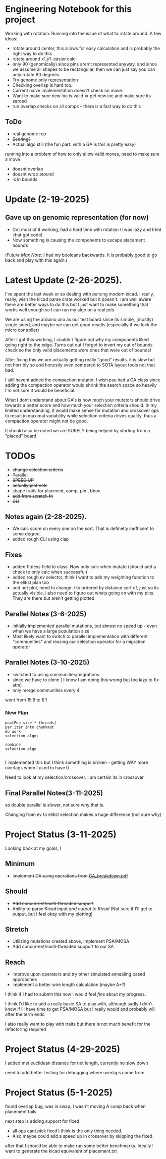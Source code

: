 # Engineering Notebook for this project

Working with rotation. Running into the issue of what to rotate around. 
A few ideas:
- rotate around center, this allows for easy calculation and is probably the right way to do this
- rotate around x1,y1. easier calc
- only 90 (genomically) since pins aren't represented anyway, and since we assume all shapes to be rectangular, then we can just say you can only rotate 90 degrees
- Try genome only representation
- Checking overlap is hard too. 
- Current naive implementation doesn't check on move. 
- Want to make sure new loc is valid => get new loc and make sure its zeroed
- run overlap checks on all comps - there is a fast way to do this 


## ToDo
- real genome rep
- ~~Scoring?~~ 
- Actual algo still (the fun part. with a GA is this is pretty easy)


running into a problem of how to only allow valid moves, need to make sure a move
- doesnt overlap
- doesnt wrap around
- is in bounds
# Update (2-19-2025)

## Gave up on genomic representation (for now)
- Got most of it working, had a hard time with rotation (I was lazy and tried chat gpt code)
- Now something is causing the components to escape placement bounds 

(*Future Max Note:* I had my booleans backwards. It is probably good to go back and play with this again.)


# Latest Update (2-26-2025). 
I've spent the last week or so dealing with parsing modern kicad. I really, really, wish the kicad parse crate worked but it doesn't. 
I am well aware there are better ways to do this but I just want to make something that works well enough so I can run my algo on a real pcb

We are using the arduino uno as our test board since its simple, (mostly) single sided, and maybe we can get good results (especially if we lock the micro controller)

After I got this working, I couldn't figure out why my components liked going right to the edge. Turns out out I forgot to invert my out of bounds check so the only valid placements were ones that were out of bounds!

After fixing this we are actually getting really "good" results. it is slow but not horribly so and honestly even compared to SOTA layout tools not that bad. 

I still havent added the compaction mutator. I wish psu had a GA class since adding the compaction operator would shrink the search space so heavily I'm not sure it would be beneficial. 

What I dont understand about GA's is how much your mutators should drive towards a better score and how much your selection criteria should. In my limited understanding, it would make sense for mutation and crossover ops to result in maximal variablitiy while selection criteria drives quality, thus a compaction operator might not be good. 

It should also be noted we are SURELY being helped by starting from a "placed" board. 


# TODOs
- ~~change selection criteria~~
- ~~Parallel~~
- ~~SPEED UP~~
- ~~actually plot nets~~
- shape traits for placment, comp, pin , bbox
- ~~add from scratch fn~~
- ~~CLI~~

## Notes again (2-28-2025). 
- We calc score on every one on the sort. That is definetly inefficent to some degree. 
- added rough CLI using clap
## Fixes
- added fitness field to class. Now only calc when mutate (should add a check to only calc when successful)
- added rough ev selector, think I want to add my weighting function to the elitist plan too
- add net plot, need to change it to ordered by distance sort of, just so its actually visible. I also need to figure out whats going on with my pins. They are there but aren't getting plotted.

## Parallel Notes (3-6-2025)
- initially implemented parallel mutations, but almost no speed up - even when we have a large population size
- Most likely want to switch to parallel implementation with different "communities" and reusing our selection operator for a migration operator

## Parallel Notes (3-10-2025)
- switched to using communities/migrations
- since we have to clone ( I know I am doing this wrong but too lazy to fix atm)
- only merge communities every 4

went from 15.8 to 8.1 

### New Plan 
```pseudo code
pop[Pop_size * threads]
par iter into chunkmut
do work
selection algos

combine
selection algo


```

I implemented this but I think something is broken - getting WAY more overlaps when I used to have 0

Need to look at my selection/crossover. I am certain its in crossover

## Final Parallel Notes(3-11-2025)
so double parallel is slower, not sure why that is. 

Changing from ev to elitist selection makes a huge difference (not sure why)


# Project Status (3-11-2025)
Looking back at my goals, I 
## Minimum
- ~~Implement GA using operations from [GA_breakdown.pdf](GA_breakdown.pdf)~~
## Should
-  ~~Add concurrent/multi-threaded support~~
-  ~~Ability to parse Kicad input~~ *and output to Kicad* (Not sure if I'll get to output, but I feel okay with my plotting)
## Stretch
-  Utilizing mutations created above, implement PSA/MOSA 
-  Add concurrent/multi-threaded support to our SA 
## Reach
-  improve upon operators and try other simulated annealing based approaches
-  implement a better wire length calculation (maybe A*?)


I think if I had to submit this now I would feel *fine* about my progress. 

I think I'd like to add a really basic SA to play with, although sadly I don't know if Ill have time to get PSA/MOSA but I really would and probably will after the term ends.

I also really want to play with traits but there is not much benefit for the refactoring required




# Project Status (4-29-2025)
I added mst euclidean distance for net length, currently no slow down

need to add better testing for debugging where overlaps come from.
# Project Status (5-1-2025)
found overlap bug, was in swap, I wasn't moving A comp back when placement fails.

next step is adding support for fixed
- all ops cant pick fixed I think is the only thing needed. 
- Also maybe could add a speed up in crossover by skipping the fixed. 

after that I should be able to make run some better benchmarks. Ideally I want to generate the kicad equivalent of placement.txt 
